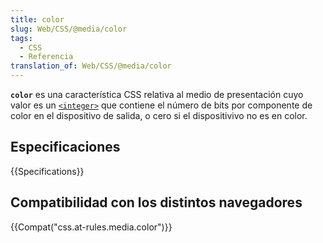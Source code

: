 ```yaml
---
title: color
slug: Web/CSS/@media/color
tags:
  - CSS
  - Referencia
translation_of: Web/CSS/@media/color
---
```


**`color`** es una característica CSS relativa al medio de presentación cuyo valor es un [`<integer>`](/es/docs/Web/CSS/integer) que contiene el número de bits por componente de color en el dispositivo de salida, o cero si el dispositivivo no es en color.

## Especificaciones

{{Specifications}}

## Compatibilidad con los distintos navegadores

{{Compat("css.at-rules.media.color")}}
